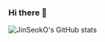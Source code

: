 ### Hi there 👋
![JinSeokO's GitHub stats](https://github-readme-stats.vercel.app/api?username=JinSeokO&count_private=true&&show_icons=true&theme=tokyonight)

<!--
**JinSeokO/JinSeokO** is a ✨ _special_ ✨ repository because its `README.md` (this file) appears on your GitHub profile.

Here are some ideas to get you started:

- 🔭 I’m currently working on ...
- 🌱 I’m currently learning ...
- 👯 I’m looking to collaborate on ...
- 🤔 I’m looking for help with ...
- 💬 Ask me about ...
- 📫 How to reach me: ...
- 😄 Pronouns: ...
- ⚡ Fun fact: ...
-->
